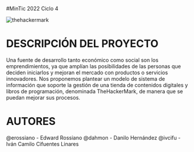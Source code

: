 #MinTic 2022 Ciclo 4

![thehackermark](https://github.com/erossiano/thehackermark/blob/main/thm.jpg)


# DESCRIPCIÓN DEL PROYECTO
Una fuente de desarrollo tanto económico como social son los
emprendimientos, ya que amplían las posibilidades de las personas que
deciden iniciarlos y mejoran el mercado con productos o servicios
innovadores. Nos proponemos plantear un modelo de sistema de
información que soporte la gestión de una tienda de contenidos digitales
y libros de programación, denominada TheHackerMark, de manera que se puedan
mejorar sus procesos.



# AUTORES
@erossiano - Edward Rossiano
@dahmon - Danilo Hernández
@ivcifu - Iván Camilo Cifuentes Linares

